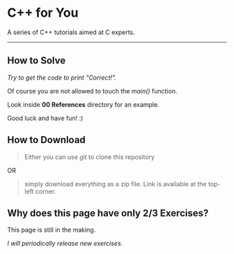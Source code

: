 C++ for You
===========

A series of C++ tutorials aimed at C experts.

---

## How to Solve

*Try to get the code to print "Correct!".*

Of course you are not allowed to touch the *main()* function.

Look inside **00 References** directory for an example.

Good luck and have fun! :)

## How to Download

> Either you can use *git* to clone this repository

OR

> simply download everything as a zip file. Link is available at the top-left corner.

## Why does this page have only 2/3 Exercises?

This page is still in the making.

*I will periodically release new exercises.*